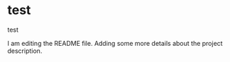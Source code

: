 # test
test

I am editing the README file. Adding some more details about the project description. 

